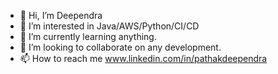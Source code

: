 - 👋 Hi, I’m Deependra
- 👀 I’m interested in Java/AWS/Python/CI/CD
- 🌱 I’m currently learning anything.
- 💞️ I’m looking to collaborate on any development.
- 📫 How to reach me www.linkedin.com/in/pathakdeependra

